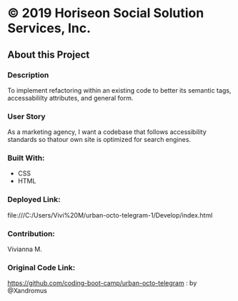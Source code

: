 # © 2019 Horiseon Social Solution Services, Inc.

## About this Project
### Description
To implement refactoring within an existing code to better its semantic tags, accessabililty attributes, and general form.

### User Story
As a marketing agency, I want a codebase that follows accessibility standards so thatour own site is optimized for search engines.

### Built With:
- CSS
- HTML

### Deployed Link:
file:///C:/Users/Vivi%20M/urban-octo-telegram-1/Develop/index.html

### Contribution: 
Vivianna M.

### Original Code Link: 
https://github.com/coding-boot-camp/urban-octo-telegram : by @Xandromus
